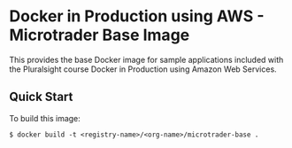 # Docker in Production using AWS - Microtrader Base Image

This provides the base Docker image for sample applications included with the Pluralsight course Docker in Production using Amazon Web Services.

## Quick Start

To build this image: 

```
$ docker build -t <registry-name>/<org-name>/microtrader-base .
```